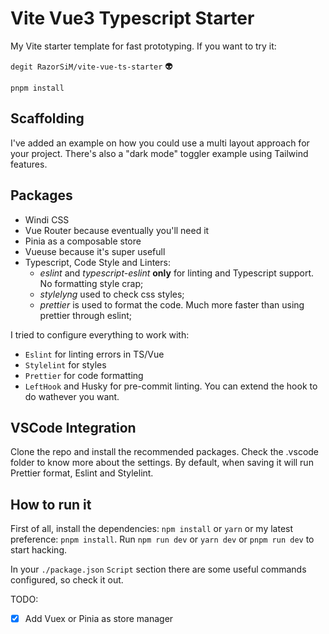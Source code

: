 # Vite Vue3 Typescript Starter

My Vite starter template for fast prototyping. If you want to try it:

`degit RazorSiM/vite-vue-ts-starter` 👽

`pnpm install`

## Scaffolding

I've added an example on how you could use a multi layout approach for your project. There's also a "dark mode" toggler example using Tailwind features.

## Packages

- Windi CSS
- Vue Router because eventually you'll need it
- Pinia as a composable store
- Vueuse because it's super usefull
- Typescript, Code Style and Linters:
  - _eslint_ and _typescript-eslint_ **only** for linting and Typescript support. No formatting style crap;
  - _stylelyng_ used to check css styles;
  - _prettier_ is used to format the code. Much more faster than using prettier through eslint;

I tried to configure everything to work with:

- `Eslint` for linting errors in TS/Vue
- `Stylelint` for styles
- `Prettier` for code formatting
- `LeftHook` and Husky for pre-commit linting. You can extend the hook to do wathever you want.

## VSCode Integration

Clone the repo and install the recommended packages. Check the .vscode folder to know more about the settings. By default, when saving it will run Prettier format, Eslint and Stylelint.

## How to run it

First of all, install the dependencies: `npm install` or `yarn` or my latest preference: `pnpm install`.
Run `npm run dev` or `yarn dev` or `pnpm run dev` to start hacking.

In your `./package.json` `Script` section there are some useful commands configured, so check it out.

TODO:

- [x] Add Vuex or Pinia as store manager

